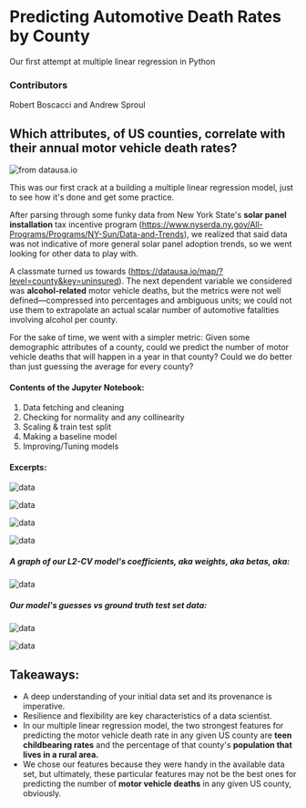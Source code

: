 # Predicting Automotive Death Rates by County

Our first attempt at multiple linear regression in Python

### Contributors

Robert Boscacci and Andrew Sproul

## Which attributes, of US counties, correlate with their annual motor vehicle death rates?

![from datausa.io](/readme/map.png)

This was our first crack at a building a multiple linear regression model, just to see how it's done and get some practice.

After parsing through some funky data from New York State's **solar panel installation** tax incentive program (https://www.nyserda.ny.gov/All-Programs/Programs/NY-Sun/Data-and-Trends), we realized that said data was not indicative of more general solar panel adoption trends, so we went looking for other data to play with.

A classmate turned us towards (https://datausa.io/map/?level=county&key=uninsured). The next dependent variable we considered was **alcohol-related** motor vehicle deaths, but the metrics were not well defined—compressed into percentages and ambiguous units; we could not use them to extrapolate an actual scalar number of automotive fatalities involving alcohol per county.

For the sake of time, we went with a simpler metric: Given some demographic attributes of a county, could we predict the number of motor vehicle deaths that will happen in a year in that county? Could we do better than just guessing the average for every county?

#### Contents of the Jupyter Notebook:
1. Data fetching and cleaning
2. Checking for normality and any collinearity
3. Scaling & train test split
4. Making a baseline model
5. Improving/Tuning models

#### Excerpts:

![data](/readme/first_five.png)

![data](/readme/norm.png)

![data](/readme/pair_plots.png)

![data](/readme/co-lin.png)

##### A graph of our L2-CV model's coefficients, aka weights, aka betas, aka:

![data](/readme/L2.png)

##### Our model's guesses vs ground truth test set data:

![data](/readme/guesses.png)

![data](/readme/r2.png)

## Takeaways:

* A deep understanding of your initial data set and its provenance is imperative.
* Resilience and flexibility are key characteristics of a data scientist.
* In our multiple linear regression model, the two strongest features for predicting the motor vehicle death rate in any given US county are **teen childbearing rates** and the percentage of that county's **population that lives in a rural area.**
* We chose our features because they were handy in the available data set, but ultimately, these particular features may not be the best ones for predicting the number of **motor vehicle deaths** in any given US county, obviously.
